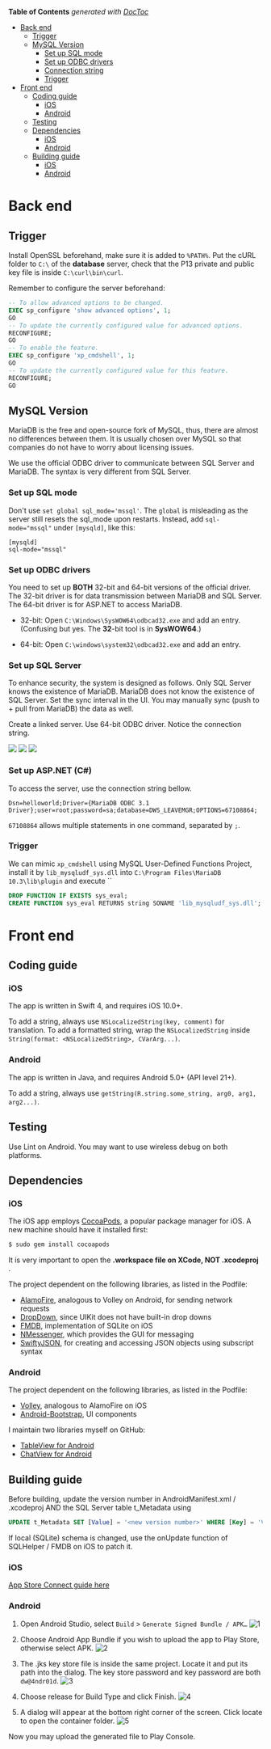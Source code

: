 <!-- START doctoc generated TOC please keep comment here to allow auto update -->
<!-- DON'T EDIT THIS SECTION, INSTEAD RE-RUN doctoc TO UPDATE -->
**Table of Contents**  *generated with [DocToc](https://github.com/thlorenz/doctoc)*

- [Back end](#back-end)
  - [Trigger](#trigger)
  - [MySQL Version](#mysql-version)
    - [Set up SQL mode](#set-up-sql-mode)
    - [Set up ODBC drivers](#set-up-odbc-drivers)
    - [Connection string](#connection-string)
    - [Trigger](#trigger-1)
- [Front end](#front-end)
  - [Coding guide](#coding-guide)
    - [iOS](#ios)
    - [Android](#android)
  - [Testing](#testing)
  - [Dependencies](#dependencies)
    - [iOS](#ios-1)
    - [Android](#android-1)
  - [Building guide](#building-guide)
    - [iOS](#ios-2)
    - [Android](#android-2)

<!-- END doctoc generated TOC please keep comment here to allow auto update -->

# Back end

## Trigger
Install OpenSSL beforehand, make sure it is added to `%PATH%`. Put the cURL folder to `C:\` of the **database** server, check that the P13 private and public key file is inside `C:\curl\bin\curl`.

Remember to configure the server beforehand:
```sql
-- To allow advanced options to be changed.  
EXEC sp_configure 'show advanced options', 1;  
GO  
-- To update the currently configured value for advanced options.  
RECONFIGURE;  
GO  
-- To enable the feature.  
EXEC sp_configure 'xp_cmdshell', 1;  
GO  
-- To update the currently configured value for this feature.  
RECONFIGURE;  
GO  
```

## MySQL Version

MariaDB is the free and open-source fork of MySQL, thus, there are almost no differences between them. It is usually chosen over MySQL so that companies do not have to worry about licensing issues.

We use the official ODBC driver to communicate between SQL Server and MariaDB. The syntax is very different from SQL Server.

### Set up SQL mode

Don't use `set global sql_mode='mssql'`. The `global` is misleading as the server still resets the sql_mode upon restarts. Instead, add `sql-mode="mssql"` under `[mysqld]`, like this:
```
[mysqld]
sql-mode="mssql"
```

### Set up ODBC drivers

You need to set up **BOTH** 32-bit and 64-bit versions of the official driver. The 32-bit driver is for data transmission between MariaDB and SQL Server. The 64-bit driver is for ASP.NET to access MariaDB.
* 32-bit: Open `C:\Windows\SysWOW64\odbcad32.exe` and add an entry. (Confusing but yes. The **32**-bit tool is in **SysWOW64**.)

* 64-bit: Open `C:\windows\system32\odbcad32.exe` and add an entry.

### Set up SQL Server

To enhance security, the system is designed as follows. Only SQL Server knows the existence of MariaDB. MariaDB does not know the existence of SQL Server. Set the sync interval in the UI. You may manually sync (push to + pull from MariaDB) the data as well.

Create a linked server. Use 64-bit ODBC driver. Notice the connection string.

![](https://drive.google.com/uc?export=view&id=1xjQviov4qWayfolZY1vduoc2iKFF4Xjf)
![](https://drive.google.com/uc?export=view&id=1ARDwpip5W88wA945yRg6THKO8l3f5kj3)
![](https://drive.google.com/uc?export=view&id=1Rspn9WKNgMCQSD6eLNUvjTXpUt4YUP5P)

### Set up ASP.NET (C#)
To access the server, use the connection string bellow.
```
Dsn=helloworld;Driver={MariaDB ODBC 3.1 Driver};user=root;password=sa;database=DWS_LEAVEMGR;OPTIONS=67108864;
```

`67108864` allows multiple statements in one command, separated by `;`. 

### Trigger

We can mimic `xp_cmdshell` using MySQL User-Defined Functions Project, install it by  `lib_mysqludf_sys.dll` into `C:\Program Files\MariaDB 10.3\lib\plugin` and execute ``
```sql
DROP FUNCTION IF EXISTS sys_eval;
CREATE FUNCTION sys_eval RETURNS string SONAME 'lib_mysqludf_sys.dll';
```
# Front end
## Coding guide
### iOS
The app is written in Swift 4, and requires iOS 10.0+.

To add a string, always use `NSLocalizedString(key, comment)` for translation. To add a formatted string, wrap the `NSLocalizedString` inside `String(format: <NSLocalizedString>, CVarArg...)`.

### Android
The app is written in Java, and requires Android 5.0+ (API level 21+).

To add a string, always use `getString(R.string.some_string, arg0, arg1, arg2...)`.

## Testing
Use Lint on Android.
You may want to use wireless debug on both platforms.

## Dependencies
### iOS
The iOS app employs [CocoaPods](https://cocoapods.org/), a popular package manager for iOS. A new machine should have it installed first:
```bash
$ sudo gem install cocoapods
```
It is very important to open the **.workspace file on XCode, NOT .xcodeproj** .

The project dependent on the following libraries, as listed in the Podfile:
-	[AlamoFire](https://github.com/Alamofire/Alamofire), analogous to Volley on Android, for sending network requests
-	[DropDown](https://github.com/AssistoLab/DropDown), since UIKit does not have built-in drop downs
-	[FMDB](https://github.com/ccgus/fmdb), implementation of SQLite on iOS
-	[NMessenger](https://github.com/eBay/NMessenger), which provides the GUI for messaging
-	[SwiftyJSON](https://github.com/SwiftyJSON/SwiftyJSON), for creating and accessing JSON objects using subscript syntax

### Android

The project dependent on the following libraries, as listed in the Podfile:

-	[Volley](https://developer.android.com/training/volley/index.html), analogous to AlamoFire on iOS
-	[Android-Bootstrap](https://github.com/Bearded-Hen/Android-Bootstrap), UI components

I maintain two libraries myself on GitHub:

-	[TableView for Android](https://github.com/SoftFeta/TableView)
-	[ChatView for Android](https://github.com/SoftFeta/ChatView)

## Building guide
Before building, update the version number in AndroidManifest.xml / .xcodeproj AND the SQL Server table t_Metadata using 
```sql
UPDATE t_Metadata SET [Value] = '<new version number>' WHERE [Key] = 'VERSION_NUMBER'
```
If local (SQLite) schema is changed, use the onUpdate function of SQLHelper / FMDB on iOS to patch it.

### iOS
[App Store Connect guide here](https://instabug.com/blog/how-to-submit-app-to-app-store/)

### Android

1.	Open Android Studio, select `Build` > `Generate Signed Bundle / APK…`
![1](https://drive.google.com/uc?export=view&id=1t3L8_G-ABmgkUp3VjEXYhjvePeeoXqgb)

2.	Choose Android App Bundle if you wish to upload the app to Play Store, otherwise select APK.
![2](https://drive.google.com/uc?export=view&id=13qzP2FdfH7dpR7EHE8Kex97N-mtjVT6Z)

3.	The .jks key store file is inside the same project. Locate it and put its path into the dialog. The key store password and key password are both `dw@4ndr01d`.
![3](https://drive.google.com/uc?export=view&id=1T4tmBrv9GJOdciVsvncYiVOTWGnDMnIr)

4.	Choose release for Build Type and click Finish.
![4](https://drive.google.com/uc?export=view&id=1xz3UOOKehB9IgrjRWxpfE5LWH6gQQShb)

5.	A dialog will appear at the bottom right corner of the screen. Click locate to open the container folder.
![5](https://drive.google.com/uc?export=view&id=11EJkYDkQncdL2s6J2gnlrC_v26ein_UX)

Now you may upload the generated file to Play Console.
